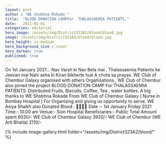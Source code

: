 ```yaml
---
layout: post
author : "WE Shobhna Rokade "
title:  "BLOOD DONATION CAMPFor  THALASSAEMIA PATIENTS."
date:   2021-01-01
categories: editorial
hero_image: /assets/img/District323A2/blood/blood.jpg
image: /assets/img/District323A2/blood/blood.jpg
hero_height: is-medium
hero_background_size : cover
hero_darken: true
published: true
---
```


On 1st January 2021... Nav Varsh ki Nav Bela mai ,  Thalassaemia  Patients ke Jeevan mai Nahi asha ki Kiran bikherte hue A chota sa prayas. WE Club of Chembur Galaxy organised with others Organisations , WE Club of Chembur also joined the project BLOOD DONATION CAMP                For  THALASSAEMIA PATIENTS. Distributed Fruits, Biscuits, Coffee, Tea , water bottles. A big thanks to WE Shobhna Rokade From  WE Club of Chembur Galaxy  ( Nurse in Bombay Hospital ) For Organising and giving us opportunity to serve. WE Asiya Shaikh also Donated Blood . 👏🏻👏🏻 Date :- 1st January Friday 2021 Time:- 10.00 am  Venue:- Sion Hospital  Beneficiaries:- Public  Total Amount spent  6030/- WE Club of Chembur Galaxy  3920/- WE Club of Chembur (WE Arti Bhatia) 2110/-

{% include image-gallery.html folder="/assets/img/District323A2/blood/" %}